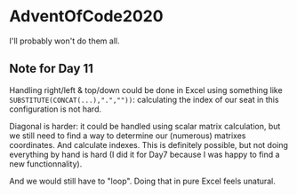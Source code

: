 # AdventOfCode2020
I'll probably won't do them all.

## Note for Day 11
Handling right/left & top/down could be done in Excel using something like `SUBSTITUTE(CONCAT(...),".",""))`: calculating the index of our seat in this configuration is not hard.

Diagonal is harder: it could be handled using scalar matrix calculation, but we still need to find a way to determine our (numerous) matrixes coordinates. And calculate indexes. This is definitely possible, but not doing everything by hand is hard (I did it for Day7 because I was happy to find a new functionnality).

And we would still have to "loop". Doing that in pure Excel feels unatural.

